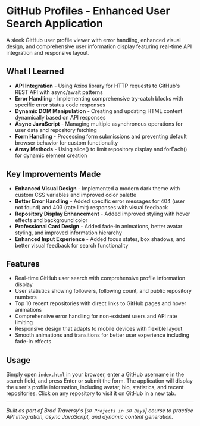 # GitHub Profiles - Enhanced User Search Application

A sleek GitHub user profile viewer with error handling, enhanced visual design, and comprehensive user information display featuring real-time API integration and responsive layout.

## What I Learned

- **API Integration** - Using Axios library for HTTP requests to GitHub's REST API with async/await patterns
- **Error Handling** - Implementing comprehensive try-catch blocks with specific error status code responses
- **Dynamic DOM Manipulation** - Creating and updating HTML content dynamically based on API responses
- **Async JavaScript** - Managing multiple asynchronous operations for user data and repository fetching
- **Form Handling** - Processing form submissions and preventing default browser behavior for custom functionality
- **Array Methods** - Using slice() to limit repository display and forEach() for dynamic element creation

## Key Improvements Made

- **Enhanced Visual Design** - Implemented a modern dark theme with custom CSS variables and improved color palette
- **Better Error Handling** - Added specific error messages for 404 (user not found) and 403 (rate limit) responses with visual feedback
- **Repository Display Enhancement** - Added improved styling with hover effects and background color
- **Professional Card Design** - Added fade-in animations, better avatar styling, and improved information hierarchy
- **Enhanced Input Experience** - Added focus states, box shadows, and better visual feedback for search functionality

## Features

- Real-time GitHub user search with comprehensive profile information display
- User statistics showing followers, following count, and public repository numbers
- Top 10 recent repositories with direct links to GitHub pages and hover animations
- Comprehensive error handling for non-existent users and API rate limiting
- Responsive design that adapts to mobile devices with flexible layout
- Smooth animations and transitions for better user experience including fade-in effects

## Usage

Simply open `index.html` in your browser, enter a GitHub username in the search field, and press Enter or submit the form. The application will display the user's profile information, including avatar, bio, statistics, and recent repositories. Click on any repository to visit it on GitHub in a new tab.

---

*Built as part of Brad Traversy's [`50 Projects in 50 Days`] course to practice API integration, async JavaScript, and dynamic content generation.*